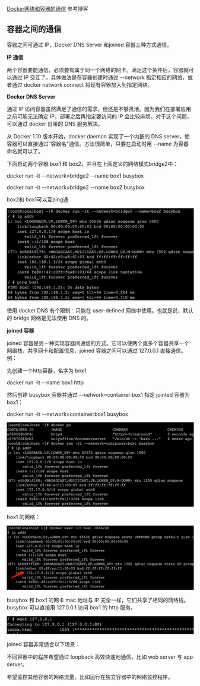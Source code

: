 [Docker网络和容器的通信](https://www.cnblogs.com/whych/p/9595671.html) 参考博客

## 容器之间的通信

容器之间可通过 IP，Docker DNS Server 和joined 容器三种方式通信。

 

**IP 通信**

两个容器要能通信，必须要有属于同一个网络的网卡。满足这个条件后，容器就可以通过 IP 交互了。具体做法是在容器创建时通过 --network 指定相应的网络，或者通过 docker network connect 将现有容器加入到指定网络。

 

**Docker DNS Server**

通过 IP 访问容器虽然满足了通信的需求，但还是不够灵活。因为我们在部署应用之前可能无法确定 IP，部署之后再指定要访问的 IP 会比较麻烦。对于这个问题，可以通过 docker 自带的 DNS 服务解决。

 

从 Docker 1.10 版本开始，docker daemon 实现了一个内嵌的 DNS server，使容器可以直接通过"容器名"通信。方法很简单，只要在启动时用 --name 为容器命名就可以了。

 

下面启动两个容器 box1 和 box2，并且在上面定义的网络模式bridge2中：

docker run -it --network=bridge2 --name box1 busybox

docker run -it --network=bridge2 --name box2 busybox

box2和 box1可以互ping通

![img](..\img\Nginx\1.png)

使用 docker DNS 有个限制：只能在 user-defined 网络中使用。也就是说，默认的 bridge 网络是无法使用 DNS 的。

 

**joined 容器**

joined 容器是另一种实现容器间通信的方式。它可以使两个或多个容器共享一个网络栈，共享网卡和配置信息，joined 容器之间可以通过 127.0.0.1 直接通信。例：

 

先创建一个http容器，名字为 box1

docker run -it --name box1 http

然后创建 busybox 容器并通过 --network=container:box1 指定 jointed 容器为 box1：

docker run -it --network=container:box1 busybox

![img](../img\Nginx\2.png)

box1 的网络：

![img](../img\Nginx\3.png)

busybox 和 box1 的网卡 mac 地址与 IP 完全一样，它们共享了相同的网络栈。busybox 可以直接用 127.0.0.1 访问 box1 的 http 服务。

![img](..\img\Nginx\4.png)

joined 容器非常适合以下场景：

不同容器中的程序希望通过 loopback 高效快速地通信，比如 web server 与 app server。

希望监控其他容器的网络流量，比如运行在独立容器中的网络监控程序。